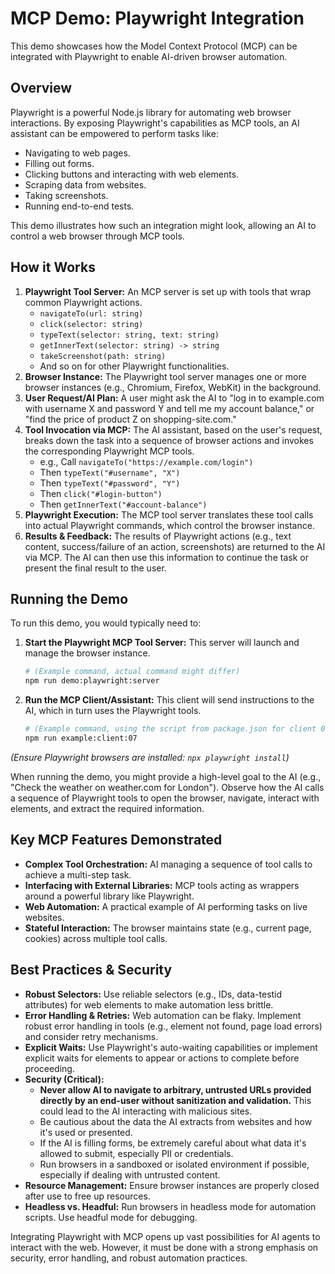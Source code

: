 # MCP Demo: Playwright Integration

This demo showcases how the Model Context Protocol (MCP) can be integrated with Playwright to enable AI-driven browser automation.

## Overview

Playwright is a powerful Node.js library for automating web browser interactions. By exposing Playwright's capabilities as MCP tools, an AI assistant can be empowered to perform tasks like:

- Navigating to web pages.
- Filling out forms.
- Clicking buttons and interacting with web elements.
- Scraping data from websites.
- Taking screenshots.
- Running end-to-end tests.

This demo illustrates how such an integration might look, allowing an AI to control a web browser through MCP tools.

## How it Works

1.  **Playwright Tool Server:** An MCP server is set up with tools that wrap common Playwright actions.
    - `navigateTo(url: string)`
    - `click(selector: string)`
    - `typeText(selector: string, text: string)`
    - `getInnerText(selector: string) -> string`
    - `takeScreenshot(path: string)`
    - And so on for other Playwright functionalities.
2.  **Browser Instance:** The Playwright tool server manages one or more browser instances (e.g., Chromium, Firefox, WebKit) in the background.
3.  **User Request/AI Plan:** A user might ask the AI to "log in to example.com with username X and password Y and tell me my account balance," or "find the price of product Z on shopping-site.com."
4.  **Tool Invocation via MCP:** The AI assistant, based on the user's request, breaks down the task into a sequence of browser actions and invokes the corresponding Playwright MCP tools.
    - e.g., Call `navigateTo("https://example.com/login")`
    - Then `typeText("#username", "X")`
    - Then `typeText("#password", "Y")`
    - Then `click("#login-button")`
    - Then `getInnerText("#account-balance")`
5.  **Playwright Execution:** The MCP tool server translates these tool calls into actual Playwright commands, which control the browser instance.
6.  **Results & Feedback:** The results of Playwright actions (e.g., text content, success/failure of an action, screenshots) are returned to the AI via MCP. The AI can then use this information to continue the task or present the final result to the user.

## Running the Demo

To run this demo, you would typically need to:

1.  **Start the Playwright MCP Tool Server:** This server will launch and manage the browser instance.
    ```bash
    # (Example command, actual command might differ)
    npm run demo:playwright:server
    ```
2.  **Run the MCP Client/Assistant:** This client will send instructions to the AI, which in turn uses the Playwright tools.
    ```bash
    # (Example command, using the script from package.json for client 07)
    npm run example:client:07
    ```

_(Ensure Playwright browsers are installed: `npx playwright install`)_

When running the demo, you might provide a high-level goal to the AI (e.g., "Check the weather on weather.com for London"). Observe how the AI calls a sequence of Playwright tools to open the browser, navigate, interact with elements, and extract the required information.

## Key MCP Features Demonstrated

- **Complex Tool Orchestration:** AI managing a sequence of tool calls to achieve a multi-step task.
- **Interfacing with External Libraries:** MCP tools acting as wrappers around a powerful library like Playwright.
- **Web Automation:** A practical example of AI performing tasks on live websites.
- **Stateful Interaction:** The browser maintains state (e.g., current page, cookies) across multiple tool calls.

## Best Practices & Security

- **Robust Selectors:** Use reliable selectors (e.g., IDs, data-testid attributes) for web elements to make automation less brittle.
- **Error Handling & Retries:** Web automation can be flaky. Implement robust error handling in tools (e.g., element not found, page load errors) and consider retry mechanisms.
- **Explicit Waits:** Use Playwright's auto-waiting capabilities or implement explicit waits for elements to appear or actions to complete before proceeding.
- **Security (Critical):**
  - **Never allow AI to navigate to arbitrary, untrusted URLs provided directly by an end-user without sanitization and validation.** This could lead to the AI interacting with malicious sites.
  - Be cautious about the data the AI extracts from websites and how it's used or presented.
  - If the AI is filling forms, be extremely careful about what data it's allowed to submit, especially PII or credentials.
  - Run browsers in a sandboxed or isolated environment if possible, especially if dealing with untrusted content.
- **Resource Management:** Ensure browser instances are properly closed after use to free up resources.
- **Headless vs. Headful:** Run browsers in headless mode for automation scripts. Use headful mode for debugging.

Integrating Playwright with MCP opens up vast possibilities for AI agents to interact with the web. However, it must be done with a strong emphasis on security, error handling, and robust automation practices.
